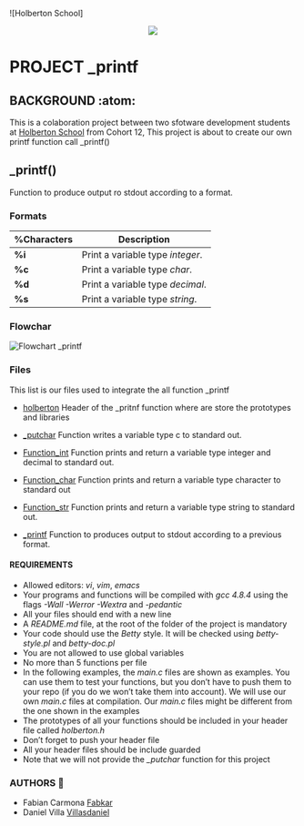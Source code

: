 ![Holberton School]<div style="text-align:center"><img src="https://encrypted-tbn0.gstatic.com/images?q=tbn%3AANd9GcTLtL_ToHLEo_BWFxD-yf32Ux3zfsH_NPc8Qw&usqp=CAU" /></div>
# **PROJECT _printf**

## BACKGROUND :atom:
This is a colaboration project between two sfotware development students at [Holberton School](https://www.holbertonschool.com/) from Cohort 12, This project is about to create our own printf function call _printf()

## _printf()
Function to produce output ro stdout according to a format.

### Formats 
%Characters | Description
----------- | -------------
**%i** | Print a variable type *integer*.
**%c** | Print a variable type *char*.
**%d** | Print a variable type *decimal*.
**%s** | Print a variable type *string*.

### Flowchar

![Flowchart _printf](https://raw.githubusercontent.com/Villasdaniel/printf/master/FLOWCHART_PRINTF_PROJECT.jpg)

### Files
This list is our files used to integrate the all function _printf

* [holberton](https://github.com/Villasdaniel/printf/blob/master/holberton.h)
Header of the _pritnf function where are store the prototypes and libraries

* [_putchar](https://github.com/Villasdaniel/printf/blob/master/_putchar.c)
Function writes a variable type c to standard out.

* [Function_int](https://github.com/Villasdaniel/printf/blob/master/function_int.c)
Function prints and return a variable type integer and decimal to standard out.

* [Function_char](https://github.com/Villasdaniel/printf/blob/master/function_char.c)
Function prints and return a variable type character to standard out

* [Function_str](https://github.com/Villasdaniel/printf/blob/master/function_str.c)
Function prints and return a variable type string to standard out.

* [_printf](https://github.com/Villasdaniel/printf/blob/master/_printf.c)
Function to produces output to stdout according to a previous format.

#### REQUIREMENTS

* Allowed editors: *vi*, *vim*, *emacs*
* Your programs and functions will be compiled with *gcc 4.8.4* using the flags *-Wall -Werror -Wextra* and *-pedantic*
* All your files should end with a new line
* A *README.md* file, at the root of the folder of the project is mandatory
* Your code should use the *Betty* style. It will be checked using *betty-style.pl* and *betty-doc.pl*
* You are not allowed to use global variables
* No more than 5 functions per file
* In the following examples, the *main.c* files are shown as examples. You can use them to test your functions, but you don’t have to push them to your repo (if you do we won’t take them into account). We will use our own *main.c* files at compilation. Our *main.c* files might be different from the one shown in the examples
* The prototypes of all your functions should be included in your header file called *holberton.h*
* Don’t forget to push your header file
* All your header files should be include guarded
* Note that we will not provide the *_putchar* function for this project

### AUTHORS :mechanical_arm:
* Fabian Carmona [Fabkar](https://github.com/Fabkar)
* Daniel Villa [Villasdaniel](https://github.com/Villasdaniel)
